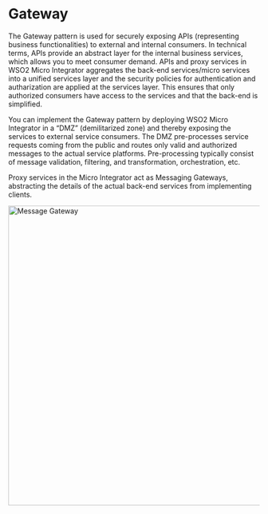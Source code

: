 # Gateway

The Gateway pattern is used for securely exposing APIs (representing business functionalities) to external and internal consumers. In technical terms, APIs provide an abstract layer for the internal business services, which allows you to meet consumer demand. APIs and proxy services in WSO2 Micro Integrator aggregates the back-end services/micro services into a unified services layer and the security policies for authentication and autharization are applied at the services layer. This ensures that only authorized consumers have access to the services and that the back-end is simplified.

You can implement the Gateway pattern by deploying WSO2 Micro Integrator in a “DMZ” (demilitarized zone) and thereby exposing the services to external service consumers. The DMZ pre-processes service requests coming from the public and routes only valid and authorized messages to the actual service platforms. Pre-processing typically consist of message validation, filtering, and transformation, orchestration, etc.

Proxy services in the Micro Integrator act as Messaging Gateways, abstracting the details of the actual back-end services from implementing clients.

<img src="{{base_path}}/assets/img/integrate/use-cases-overview/message-gateway.png" title="Message Gateway" width="600" alt="Message Gateway"/>

<!--
<table>
	<tr>
		<td>
			<b>Tutorials</b></br>
			<ul>
				<li>
					Try the end-to-end use case on <a href="../../../use-cases/tutorials/integration/service-gateway-tutorial">using the Micro Integrator as a service gateway</a>
				</li>
			</ul>
		</td>
		<td>
			<b>Examples</b>
			<ul>
				<li>
					<a href="../../../use-cases/examples/gateway/expose-http-app-as-soap">Expose HTTP-based Applications as a SOAP Service</a>
				</li>
				<li>
					<a href="../../../use-cases/examples/gateway/expose-http-app-as-rest-api">Expose HTTP-based Applications as a REST Api</a>
				</li>
				<li>
					<a href="../../../use-cases/examples/gateway/expose-file-based-system-over-http">Expose File-based Systems over HTTP</a>
				</li>
				<li>
					<a href="../../../use-cases/examples/gateway/expose-proprietary-prot-over-stand-protocols">Expose Services on Proprietary Protocols over Standard Protocols</a>
				</li>
				<li>
					<a href="../../../use-cases/examples/gateway/securing-backend-with-request-throttling">Securing Backend with Request Throttling</a>
				</li>
			</ul>
		</td>
	</tr>
</table>
-->